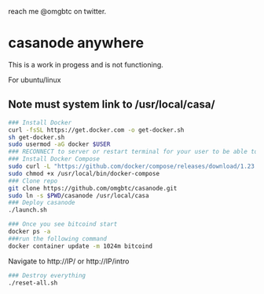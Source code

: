 reach me @omgbtc on twitter.

# casanode anywhere

This is a work in progess and is not functioning.

For ubuntu/linux

## Note must system link to /usr/local/casa/

```sh
### Install Docker
curl -fsSL https://get.docker.com -o get-docker.sh
sh get-docker.sh 
sudo usermod -aG docker $USER
### RECONNECT to server or restart terminal for your user to be able to user docker commands
### Install Docker Compose
sudo curl -L "https://github.com/docker/compose/releases/download/1.23.2/docker-compose-$(uname -s)-$(uname -m)" -o /usr/local/bin/docker-compose
sudo chmod +x /usr/local/bin/docker-compose 
### Clone repo
git clone https://github.com/omgbtc/casanode.git
sudo ln -s $PWD/casanode /usr/local/casa
### Deploy casanode
./launch.sh
```

```sh
### Once you see bitcoind start 
docker ps -a
###run the following command
docker container update -m 1024m bitcoind
```

Navigate to http://IP/ or http://IP/intro

```sh
### Destroy everything
./reset-all.sh
```
